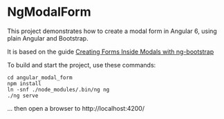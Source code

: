 # NgModalForm

This project demonstrates how to create a modal form in Angular 6, using
plain Angular and Bootstrap.

It is based on the guide [Creating Forms Inside Modals with ng-bootstrap](https://itnext.io/creating-forms-inside-modals-with-ng-bootstrap-221e4f1f5648)


To build and start the project, use these commands:


```
cd angular_modal_form
npm install
ln -snf ./node_modules/.bin/ng ng
./ng serve
```

... then open a browser to http://localhost:4200/

